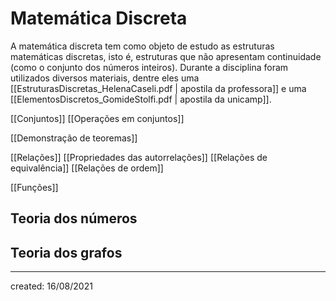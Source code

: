 # Matemática Discreta
A matemática discreta tem como objeto de estudo as estruturas matemáticas discretas, isto é, estruturas que não apresentam continuidade (como o conjunto dos números inteiros). Durante a disciplina foram utilizados diversos materiais, dentre eles uma [[EstruturasDiscretas_HelenaCaseli.pdf | apostila da professora]] e uma [[ElementosDiscretos_GomideStolfi.pdf | apostila da unicamp]].

[[Conjuntos]]
[[Operações em conjuntos]]

[[Demonstração de teoremas]]

[[Relações]]
[[Propriedades das autorrelações]]
[[Relações de equivalência]]
[[Relações de ordem]]

[[Funções]]

## Teoria dos números

## Teoria dos grafos

---

created: 16/08/2021
